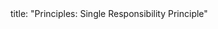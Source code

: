 <frontmatter>
title: "Principles: Single Responsibility Principle"
</frontmatter>

<include src="unit-inPage-asFlat.md" boilerplate />